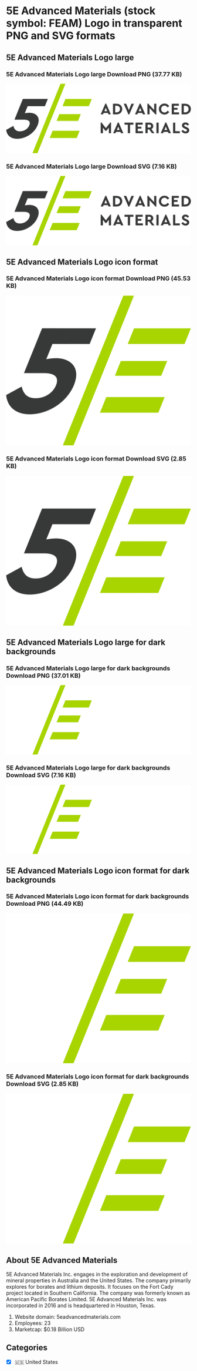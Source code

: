 # 5E Advanced Materials (stock symbol: FEAM) Logo in transparent PNG and SVG formats

## 5E Advanced Materials Logo large

### 5E Advanced Materials Logo large Download PNG (37.77 KB)

![5E Advanced Materials Logo large Download PNG (37.77 KB)](/img/orig/FEAM_BIG-5bb1c045.png)

### 5E Advanced Materials Logo large Download SVG (7.16 KB)

![5E Advanced Materials Logo large Download SVG (7.16 KB)](/img/orig/FEAM_BIG-44a332f2.svg)

## 5E Advanced Materials Logo icon format

### 5E Advanced Materials Logo icon format Download PNG (45.53 KB)

![5E Advanced Materials Logo icon format Download PNG (45.53 KB)](/img/orig/FEAM-a62dc0e2.png)

### 5E Advanced Materials Logo icon format Download SVG (2.85 KB)

![5E Advanced Materials Logo icon format Download SVG (2.85 KB)](/img/orig/FEAM-0be01235.svg)

## 5E Advanced Materials Logo large for dark backgrounds

### 5E Advanced Materials Logo large for dark backgrounds Download PNG (37.01 KB)

![5E Advanced Materials Logo large for dark backgrounds Download PNG (37.01 KB)](/img/orig/FEAM_BIG.D-d335c6fa.png)

### 5E Advanced Materials Logo large for dark backgrounds Download SVG (7.16 KB)

![5E Advanced Materials Logo large for dark backgrounds Download SVG (7.16 KB)](/img/orig/FEAM_BIG.D-bed13d89.svg)

## 5E Advanced Materials Logo icon format for dark backgrounds

### 5E Advanced Materials Logo icon format for dark backgrounds Download PNG (44.49 KB)

![5E Advanced Materials Logo icon format for dark backgrounds Download PNG (44.49 KB)](/img/orig/FEAM.D-35156424.png)

### 5E Advanced Materials Logo icon format for dark backgrounds Download SVG (2.85 KB)

![5E Advanced Materials Logo icon format for dark backgrounds Download SVG (2.85 KB)](/img/orig/FEAM.D-c9121a51.svg)

## About 5E Advanced Materials

5E Advanced Materials Inc. engages in the exploration and development of mineral properties in Australia and the United States. The company primarily explores for borates and lithium deposits. It focuses on the Fort Cady project located in Southern California. The company was formerly known as American Pacific Borates Limited. 5E Advanced Materials Inc. was incorporated in 2016 and is headquartered in Houston, Texas.

1. Website domain: 5eadvancedmaterials.com
2. Employees: 23
3. Marketcap: $0.18 Billion USD


## Categories
- [x] 🇺🇸 United States
